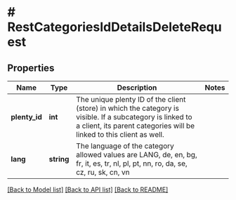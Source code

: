 # # RestCategoriesIdDetailsDeleteRequest

## Properties

Name | Type | Description | Notes
------------ | ------------- | ------------- | -------------
**plenty_id** | **int** | The unique plenty ID of the client (store) in which the category is visible. If a subcategory is linked to a client, its parent categories will be linked to this client as well. |
**lang** | **string** | The language of the category  allowed values are LANG, de, en, bg, fr, it, es, tr, nl, pl, pt, nn, ro, da, se, cz, ru, sk, cn, vn |

[[Back to Model list]](../../README.md#models) [[Back to API list]](../../README.md#endpoints) [[Back to README]](../../README.md)

